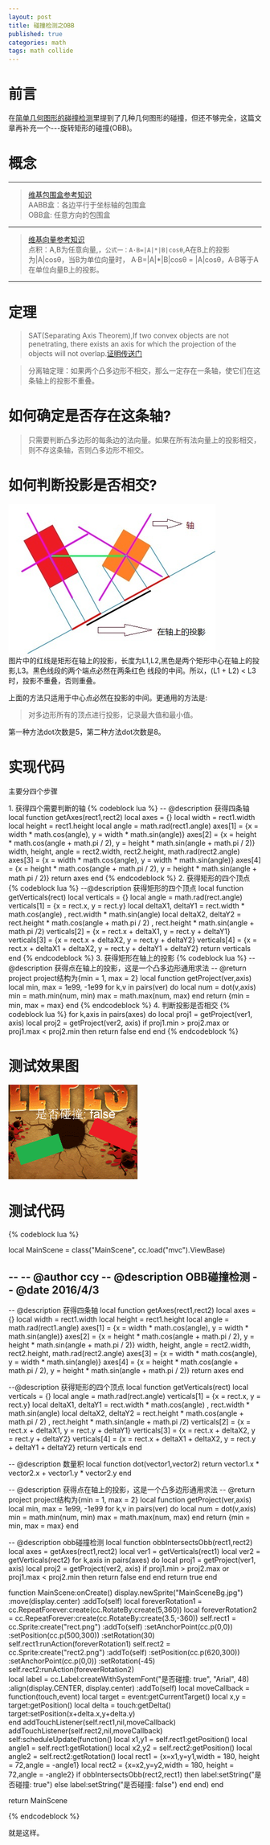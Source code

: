 ```yaml
---
layout: post
title: 碰撞检测之OBB
published: true
categories: math
tags: math collide
---
```


前言
===
在[简单几何图形的碰撞检测](/images/math/collide)里提到了几种几何图形的碰撞，但还不够完全，这篇文
章再补充一个---旋转矩形的碰撞(OBB)。

概念
===
---
> [维基包围盒参考知识](https://zh.wikipedia.org/wiki/%E5%8C%85%E5%9B%B4%E4%BD%93)    
> AABB盒：各边平行于坐标轴的包围盒    
> OBB盒: 任意方向的包围盒

---
> [维基向量参考知识](https://zh.wikipedia.org/wiki/%E5%90%91%E9%87%8F)    
> 点积：A,B为任意向量,，```公式一：A·B=|A|*|B|cosθ```,A在B上的投影为|A|cosθ，当B为单位向量时，
A·B=|A|*|B|cosθ = |A|cosθ，A·B等于A在单位向量B上的投影。

---

定理
===

> SAT(Separating Axis Theorem),If two convex objects are not penetrating, there exists an axis for 
which the projection of the objects will not overlap.[证明传送门](http://www.dyn4j.org/2010/01/sat/#sat-intro)


> 分离轴定理：如果两个凸多边形不相交，那么一定存在一条轴，使它们在这条轴上的投影不重叠。

如何确定是否存在这条轴?
===

> 只需要判断凸多边形的每条边的法向量。如果在所有法向量上的投影相交，则不存这条轴，否则凸多边形不相交。


如何判断投影是否相交?
===

![投影图](/images/math/obb.jpg)    
图片中的红线是矩形在轴上的投影，长度为L1,L2,黑色是两个矩形中心在轴上的投影,L3。黑色线段的两个端点必然在两条红色
线段的中间。所以，(L1 + L2) < L3 时，投影不重叠，否则重叠。

上面的方法只适用于中心点必然在投影的中间。更通用的方法是:    

> 对多边形所有的顶点进行投影，记录最大值和最小值。

第一种方法dot次数是5，第二种方法dot次数是8。

实现代码
===

主要分四个步骤    

1\. 获得四个需要判断的轴
{% codeblock lua %}
-- @description 获得四条轴
local function getAxes(rect1,rect2)
    local axes = {}
    local width = rect1.width
    local height = rect1.height
    local angle = math.rad(rect1.angle)
    axes[1] = {x = width * math.cos(angle), y = width * math.sin(angle)}
    axes[2] = {x = height * math.cos(angle + math.pi / 2), 
                y = height * math.sin(angle + math.pi / 2)}
    width, height, angle = rect2.width, rect2.height, math.rad(rect2.angle)
    axes[3] = {x = width * math.cos(angle), y = width * math.sin(angle)}
    axes[4] = {x = height * math.cos(angle + math.pi / 2), 
                y = height * math.sin(angle + math.pi / 2)}
    return axes
end
{% endcodeblock %}
2\. 获得矩形的四个顶点
{% codeblock lua %}
--@description 获得矩形的四个顶点
local function getVerticals(rect)
    local verticals = {}
    local angle = math.rad(rect.angle)
    verticals[1] = {x = rect.x, y = rect.y}
    local deltaX1, deltaY1 = rect.width * math.cos(angle) , rect.width * math.sin(angle)
    local deltaX2, deltaY2 = rect.height * math.cos(angle + math.pi / 2) , 
                                rect.height * math.sin(angle + math.pi /2)
    verticals[2] = {x = rect.x + deltaX1, y = rect.y + deltaY1}
    verticals[3] = {x = rect.x + deltaX2, y = rect.y + deltaY2}
    verticals[4] = {x = rect.x + deltaX1 + deltaX2, y = rect.y + deltaY1 + deltaY2}
    return verticals 
end
{% endcodeblock %}
3\. 获得矩形在轴上的投影
{% codeblock lua %}
-- @description 获得点在轴上的投影，这是一个凸多边形通用求法
-- @return project project结构为{min = 1, max = 2}
local function getProject(ver,axis)
    local min, max = 1e99, -1e99
    for k,v in pairs(ver) do
        local num = dot(v,axis)
        min = math.min(num, min)
        max = math.max(num, max)
    end
    return {min = min, max = max}
end
{% endcodeblock %}
4\. 判断投影是否相交
{% codeblock lua %}
for k,axis in pairs(axes) do
    local proj1 = getProject(ver1, axis)
    local proj2 = getProject(ver2, axis)
    if proj1.min > proj2.max or proj1.max < proj2.min then
        return false
    end
end
{% endcodeblock %}

测试效果图
===
![测试用的gif](/images/math/obb.gif)

测试代码
===

{% codeblock lua %}

local MainScene = class("MainScene", cc.load("mvc").ViewBase)

--
-- @author ccy
-- @description OBB碰撞检测
-- @date 2016/4/3
--

-- @description 获得四条轴
local function getAxes(rect1,rect2)
    local axes = {}
    local width = rect1.width
    local height = rect1.height
    local angle = math.rad(rect1.angle)
    axes[1] = {x = width * math.cos(angle), y = width * math.sin(angle)}
    axes[2] = {x = height * math.cos(angle + math.pi / 2), 
                y = height * math.sin(angle + math.pi / 2)}
    width, height, angle = rect2.width, rect2.height, math.rad(rect2.angle)
    axes[3] = {x = width * math.cos(angle), y = width * math.sin(angle)}
    axes[4] = {x = height * math.cos(angle + math.pi / 2), 
                y = height * math.sin(angle + math.pi / 2)}
    return axes
end

--@description 获得矩形的四个顶点
local function getVerticals(rect)
    local verticals = {}
    local angle = math.rad(rect.angle)
    verticals[1] = {x = rect.x, y = rect.y}
    local deltaX1, deltaY1 = rect.width * math.cos(angle) , rect.width * math.sin(angle)
    local deltaX2, deltaY2 = rect.height * math.cos(angle + math.pi / 2) , 
                                rect.height * math.sin(angle + math.pi /2)
    verticals[2] = {x = rect.x + deltaX1, y = rect.y + deltaY1}
    verticals[3] = {x = rect.x + deltaX2, y = rect.y + deltaY2}
    verticals[4] = {x = rect.x + deltaX1 + deltaX2, y = rect.y + deltaY1 + deltaY2}
    return verticals 
end

-- @description 数量积
local function dot(vector1,vector2)
    return vector1.x * vector2.x + vector1.y * vector2.y
end

-- @description 获得点在轴上的投影，这是一个凸多边形通用求法
-- @return project project结构为{min = 1, max = 2}
local function getProject(ver,axis)
    local min, max = 1e99, -1e99
    for k,v in pairs(ver) do
        local num = dot(v,axis)
        min = math.min(num, min)
        max = math.max(num, max)
    end
    return {min = min, max = max}
end

-- @description obb碰撞检测
local function obbIntersectsObb(rect1,rect2)
    local axes = getAxes(rect1,rect2)
    local ver1 = getVerticals(rect1)
    local ver2 = getVerticals(rect2)
    for k,axis in pairs(axes) do
        local proj1 = getProject(ver1, axis)
        local proj2 = getProject(ver2, axis)
        if proj1.min > proj2.max or proj1.max < proj2.min then
            return false
        end
    end
    return true
end

function MainScene:onCreate()
    display.newSprite("MainSceneBg.jpg")
        :move(display.center)
        :addTo(self)
    local foreverRotation1 = cc.RepeatForever:create(cc.RotateBy:create(5,360))
    local foreverRotation2 = cc.RepeatForever:create(cc.RotateBy:create(3.5,-360))
    self.rect1 = cc.Sprite:create("rect.png")
        :addTo(self)
        :setAnchorPoint(cc.p(0,0))
        :setPosition(cc.p(500,300))
        :setRotation(30)
    self.rect1:runAction(foreverRotation1)
    self.rect2 = cc.Sprite:create("rect2.png")
        :addTo(self)
        :setPosition(cc.p(620,300))
        :setAnchorPoint(cc.p(0,0))
        :setRotation(-45)
        self.rect2:runAction(foreverRotation2)   
    local label = cc.Label:createWithSystemFont("是否碰撞: true", "Arial", 48)
        :align(display.CENTER, display.center)
        :addTo(self)
    local moveCallback = function(touch,event)
        local target = event:getCurrentTarget()
        local x,y   = target:getPosition()
        local delta = touch:getDelta()
        target:setPosition(x+delta.x,y+delta.y)      
    end
    addTouchListener(self.rect1,nil,moveCallback)
    addTouchListener(self.rect2,nil,moveCallback)
    self:scheduleUpdate(function()
        local x1,y1 = self.rect1:getPosition()
        local angle1 = self.rect1:getRotation()
        local x2,y2 = self.rect2:getPosition()
        local angle2 = self.rect2:getRotation()
        local rect1 = {x=x1,y=y1,width = 180, height = 72,angle = -angle1}
        local rect2 = {x=x2,y=y2,width = 180, height = 72,angle = -angle2}
        if obbIntersectsObb(rect2,rect1) then
            label:setString("是否碰撞: true")
        else
            label:setString("是否碰撞: false")
        end
    end)
end

return MainScene

{% endcodeblock %}

就是这样。